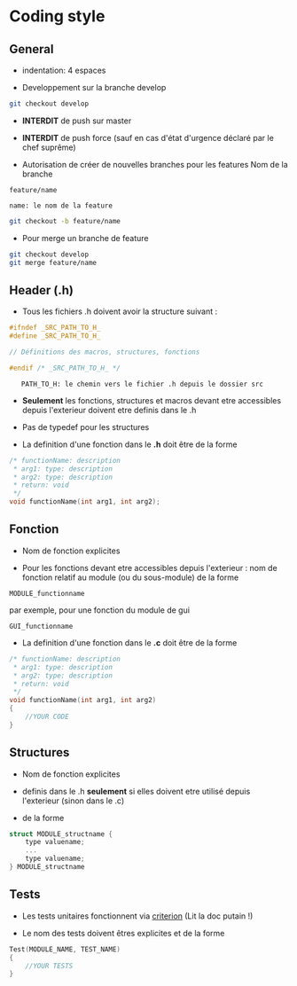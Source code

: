 # Coding style

## General

- indentation: 4 espaces

- Developpement sur la branche develop 
```bash
git checkout develop
```
- **INTERDIT** de push sur master

- **INTERDIT** de push force (sauf en cas d'état d'urgence déclaré par le chef suprême)

- Autorisation de créer de nouvelles branches pour les features 
Nom de la branche
```
feature/name
```
    name: le nom de la feature
```bash
git checkout -b feature/name
```
- Pour merge un branche de feature
```bash
git checkout develop
git merge feature/name
```

## Header (.h)

- Tous les fichiers .h doivent avoir la structure suivant :

```c
#ifndef _SRC_PATH_TO_H_
#define _SRC_PATH_TO_H_

// Définitions des macros, structures, fonctions

#endif /* _SRC_PATH_TO_H_ */

```
       PATH_TO_H: le chemin vers le fichier .h depuis le dossier src

- **Seulement** les fonctions, structures et macros devant etre accessibles depuis l'exterieur doivent etre definis dans le .h

- Pas de typedef pour les structures

- La definition d'une fonction dans le **.h** doit être de la forme

```c
/* functionName: description
 * arg1: type: description
 * arg2: type: description
 * return: void
 */
void functionName(int arg1, int arg2);
```

## Fonction

- Nom de fonction explicites

- Pour les fonctions devant etre accessibles depuis l'exterieur : nom de fonction relatif au module (ou du sous-module) de la forme 
```
MODULE_functionname
```
par exemple, pour une fonction du module de gui 
```
GUI_functionname
```

- La definition d'une fonction dans le **.c** doit être de la forme

```c
/* functionName: description
 * arg1: type: description
 * arg2: type: description
 * return: void
 */
void functionName(int arg1, int arg2)
{
    //YOUR CODE
}
```

## Structures

- Nom de fonction explicites

- definis dans le .h **seulement** si elles doivent etre utilisé depuis l'exterieur (sinon dans le .c)

- de la forme
```c
struct MODULE_structname {
    type valuename;
    ...
    type valuename;
} MODULE_structname
```

## Tests

- Les tests unitaires fonctionnent via [criterion](https://criterion.readthedocs.io) (Lit la doc putain !)

- Le nom des tests doivent êtres explicites et de la forme
```c
Test(MODULE_NAME, TEST_NAME)
{
    //YOUR TESTS
}
```




